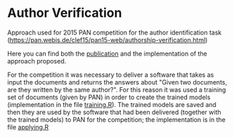 # Author Verification

Approach used for 2015 PAN competition for the author identification task (https://pan.webis.de/clef15/pan15-web/authorship-verification.html)

Here you can find both the [publication](https://github.com/postaxmi/authorverification/blob/master/notebook.pdf) and the implementation of the approach proposed.

For the competition it was necessary to deliver a software that takes as input the documents and returns the answers about "Given two documents, are they written by the same author?".
For this reason it was used a training set of documents (given by PAN) in order to create the trained models (implementation in the file [training.R](https://github.com/postaxmi/authorverification/blob/master/training.R)).
The trained models are saved and then they are used by the software that had been delivered (together with the trained models) to PAN for the competition; the implementation is in the file [applying.R](https://github.com/postaxmi/authorverification/blob/master/applying.R)

